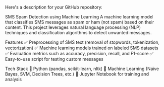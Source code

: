 
Here's a description for your GitHub repository:

SMS Spam Detection using Machine Learning
A machine learning model that classifies SMS messages as spam or ham (not spam) based on their content. This project leverages natural language processing (NLP) techniques and classification algorithms to detect unwanted messages.

Features
✅ Preprocessing of SMS text (removal of stopwords, tokenization, vectorization)
✅ Machine learning models trained on labeled SMS datasets
✅ Evaluation metrics such as accuracy, precision, recall, and F1-score
✅ Easy-to-use script for testing custom messages

Tech Stack
🔹 Python (pandas, scikit-learn, nltk)
🔹 Machine Learning (Naïve Bayes, SVM, Decision Trees, etc.)
🔹 Jupyter Notebook for training and analysis


